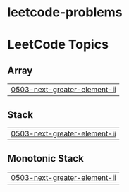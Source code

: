 # leetcode-problems
<!---LeetCode Topics Start-->
# LeetCode Topics
## Array
|  |
| ------- |
| [0503-next-greater-element-ii](https://github.com/chandanswain9/leetcode-problems/tree/master/0503-next-greater-element-ii) |
## Stack
|  |
| ------- |
| [0503-next-greater-element-ii](https://github.com/chandanswain9/leetcode-problems/tree/master/0503-next-greater-element-ii) |
## Monotonic Stack
|  |
| ------- |
| [0503-next-greater-element-ii](https://github.com/chandanswain9/leetcode-problems/tree/master/0503-next-greater-element-ii) |
<!---LeetCode Topics End-->